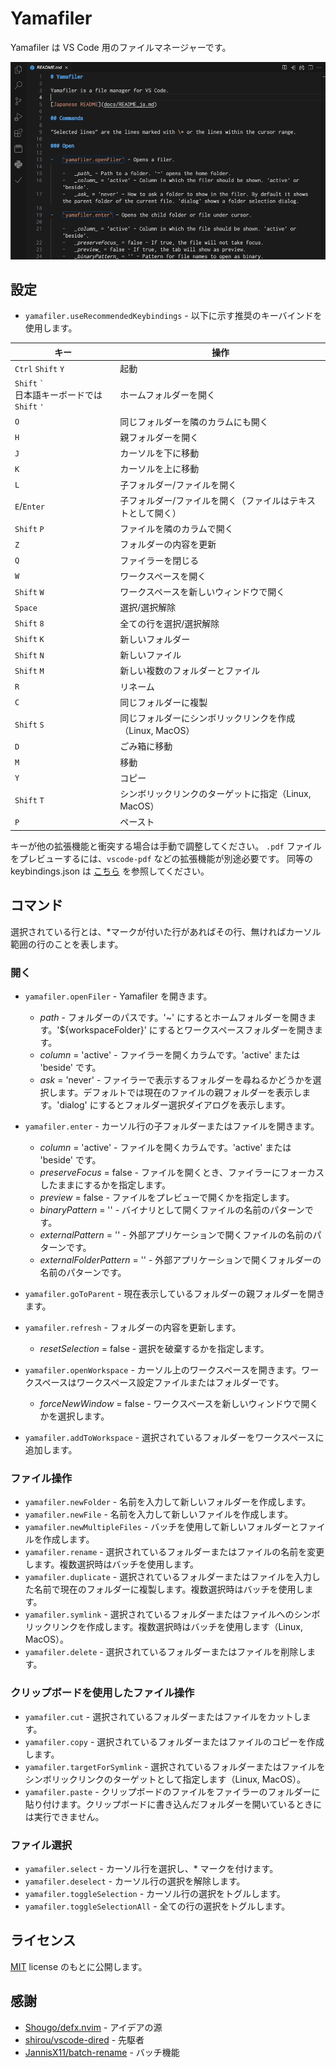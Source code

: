 # Yamafiler

Yamafiler は VS Code 用のファイルマネージャーです。

![demo](../images/demo.gif)

## 設定

-   `yamafiler.useRecommendedKeybindings` - 以下に示す推奨のキーバインドを使用します。

| キー                                                 | 操作                                                        |
| ---------------------------------------------------- | ----------------------------------------------------------- |
| `Ctrl` `Shift` `Y`                                   | 起動                                                        |
| `Shift` `` ` `` <br>日本語キーボードでは `Shift` `'` | ホームフォルダーを開く                                      |
| `O`                                                  | 同じフォルダーを隣のカラムにも開く                          |
| `H`                                                  | 親フォルダーを開く                                          |
| `J`                                                  | カーソルを下に移動                                          |
| `K`                                                  | カーソルを上に移動                                          |
| `L`                                                  | 子フォルダー/ファイルを開く                                 |
| `E`/`Enter`                                          | 子フォルダー/ファイルを開く（ファイルはテキストとして開く） |
| `Shift` `P`                                          | ファイルを隣のカラムで開く                                  |
| `Z`                                                  | フォルダーの内容を更新                                      |
| `Q`                                                  | ファイラーを閉じる                                          |
| `W`                                                  | ワークスペースを開く                                        |
| `Shift` `W`                                          | ワークスペースを新しいウィンドウで開く                      |
| `Space`                                              | 選択/選択解除                                               |
| `Shift` `8`                                          | 全ての行を選択/選択解除                                     |
| `Shift` `K`                                          | 新しいフォルダー                                            |
| `Shift` `N`                                          | 新しいファイル                                              |
| `Shift` `M`                                          | 新しい複数のフォルダーとファイル                            |
| `R`                                                  | リネーム                                                    |
| `C`                                                  | 同じフォルダーに複製                                        |
| `Shift` `S`                                          | 同じフォルダーにシンボリックリンクを作成（Linux, MacOS）    |
| `D`                                                  | ごみ箱に移動                                                |
| `M`                                                  | 移動                                                        |
| `Y`                                                  | コピー                                                      |
| `Shift` `T`                                          | シンボリックリンクのターゲットに指定（Linux, MacOS）        |
| `P`                                                  | ペースト                                                    |

キーが他の拡張機能と衝突する場合は手動で調整してください。
`.pdf` ファイルをプレビューするには、`vscode-pdf` などの拡張機能が別途必要です。
同等の keybindings.json は [こちら](keybindings.json) を参照してください。

## コマンド

選択されている行とは、\*マークが付いた行があればその行、無ければカーソル範囲の行のことを表します。

### 開く

-   `yamafiler.openFiler` - Yamafiler を開きます。

    -   _path_ - フォルダーのパスです。'~' にするとホームフォルダーを開きます。'${workspaceFolder}' にするとワークスペースフォルダーを開きます。
    -   _column_ = 'active' - ファイラーを開くカラムです。'active' または 'beside' です。
    -   _ask_ = 'never' - ファイラーで表示するフォルダーを尋ねるかどうかを選択します。デフォルトでは現在のファイルの親フォルダーを表示します。'dialog' にするとフォルダー選択ダイアログを表示します。

-   `yamafiler.enter` - カーソル行の子フォルダーまたはファイルを開きます。

    -   _column_ = 'active' - ファイルを開くカラムです。'active' または 'beside' です。
    -   _preserveFocus_ = false - ファイルを開くとき、ファイラーにフォーカスしたままにするかを指定します。
    -   _preview_ = false - ファイルをプレビューで開くかを指定します。
    -   _binaryPattern_ = '' - バイナリとして開くファイルの名前のパターンです。
    -   _externalPattern_ = '' - 外部アプリケーションで開くファイルの名前のパターンです。
    -   _externalFolderPattern_ = '' - 外部アプリケーションで開くフォルダーの名前のパターンです。

-   `yamafiler.goToParent` - 現在表示しているフォルダーの親フォルダーを開きます。
-   `yamafiler.refresh` - フォルダーの内容を更新します。
    -   _resetSelection_ = false - 選択を破棄するかを指定します。
-   `yamafiler.openWorkspace` - カーソル上のワークスペースを開きます。ワークスペースはワークスペース設定ファイルまたはフォルダーです。
    -   _forceNewWindow_ = false - ワークスペースを新しいウィンドウで開くかを選択します。
-   `yamafiler.addToWorkspace` - 選択されているフォルダーをワークスペースに追加します。

### ファイル操作

-   `yamafiler.newFolder` - 名前を入力して新しいフォルダーを作成します。
-   `yamafiler.newFile` - 名前を入力して新しいファイルを作成します。
-   `yamafiler.newMultipleFiles` - バッチを使用して新しいフォルダーとファイルを作成します。
-   `yamafiler.rename` - 選択されているフォルダーまたはファイルの名前を変更します。複数選択時はバッチを使用します。
-   `yamafiler.duplicate` - 選択されているフォルダーまたはファイルを入力した名前で現在のフォルダーに複製します。複数選択時はバッチを使用します。
-   `yamafiler.symlink` - 選択されているフォルダーまたはファイルへのシンボリックリンクを作成します。複数選択時はバッチを使用します（Linux, MacOS）。
-   `yamafiler.delete` - 選択されているフォルダーまたはファイルを削除します。

### クリップボードを使用したファイル操作

-   `yamafiler.cut` - 選択されているフォルダーまたはファイルをカットします。
-   `yamafiler.copy` - 選択されているフォルダーまたはファイルのコピーを作成します。
-   `yamafiler.targetForSymlink` - 選択されているフォルダーまたはファイルをシンボリックリンクのターゲットとして指定します（Linux, MacOS）。
-   `yamafiler.paste` - クリップボードのファイルをファイラーのフォルダーに貼り付けます。クリップボードに書き込んだフォルダーを開いているときには実行できません。

### ファイル選択

-   `yamafiler.select` - カーソル行を選択し、\* マークを付けます。
-   `yamafiler.deselect` - カーソル行の選択を解除します。
-   `yamafiler.toggleSelection` - カーソル行の選択をトグルします。
-   `yamafiler.toggleSelectionAll` - 全ての行の選択をトグルします。

## ライセンス

[MIT](../LICENSE) license のもとに公開します。

## 感謝

-   [Shougo/defx.nvim](https://github.com/Shougo/defx.nvim) - アイデアの源
-   [shirou/vscode-dired](https://github.com/shirou/vscode-dired) - 先駆者
-   [JannisX11/batch-rename](https://github.com/JannisX11/batch-rename) - バッチ機能
